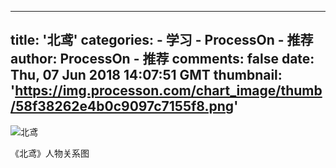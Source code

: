 
---
title: '北鸢'
categories: 
    - 学习
    - ProcessOn - 推荐
author: ProcessOn - 推荐
comments: false
date: Thu, 07 Jun 2018 14:07:51 GMT
thumbnail: 'https://img.processon.com/chart_image/thumb/58f38262e4b0c9097c7155f8.png'
---

<div>   
<img class="thumb" alt="北鸢" src="https://img.processon.com/chart_image/thumb/58f38262e4b0c9097c7155f8.png" referrerpolicy="no-referrer">
<p>《北鸢》人物关系图</p>  
</div>
            